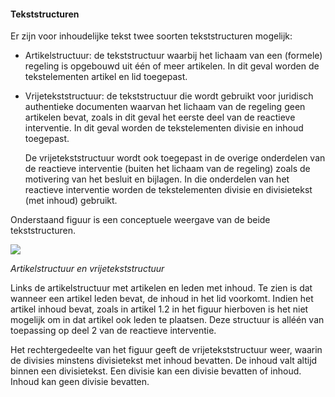 #### Tekststructuren

Er zijn voor inhoudelijke tekst twee soorten tekststructuren mogelijk:

-   Artikelstructuur: de tekststructuur waarbij het lichaam van een (formele) regeling is opgebouwd 
    uit één of meer artikelen. In dit geval worden de tekstelementen artikel en lid toegepast.

-   Vrijetekststructuur: de tekststructuur die wordt gebruikt voor juridisch authentieke documenten 
    waarvan het lichaam van de regeling geen artikelen bevat, zoals in dit geval het eerste deel van 
    de reactieve interventie. In dit geval worden de tekstelementen divisie en  inhoud toegepast.  

    De vrijetekststructuur wordt ook toegepast in de overige onderdelen van de reactieve interventie (buiten het lichaam van de regeling)
    zoals de motivering van het besluit en bijlagen. In die onderdelen van het reactieve interventie worden de 
    tekstelementen divisie en divisietekst (met inhoud) gebruikt.

Onderstaand figuur is een conceptuele weergave van de beide tekststructuren.

![](media/) 

*Artikelstructuur en vrijetekststructuur*

Links de artikelstructuur met artikelen en leden met inhoud. Te zien is dat wanneer een artikel leden bevat, de inhoud in het lid voorkomt. 
Indien het artikel inhoud bevat, zoals in artikel 1.2 in het figuur hierboven is het niet mogelijk om in dat artikel ook leden te plaatsen. 
Deze structuur is alléén van toepassing op deel 2 van de reactieve interventie.

Het rechtergedeelte van het figuur geeft de vrijetekststructuur weer, waarin de divisies minstens divisietekst met inhoud bevatten. De inhoud 
valt altijd binnen een divisietekst. Een divisie kan een divisie bevatten of inhoud. Inhoud kan geen divisie bevatten. 


